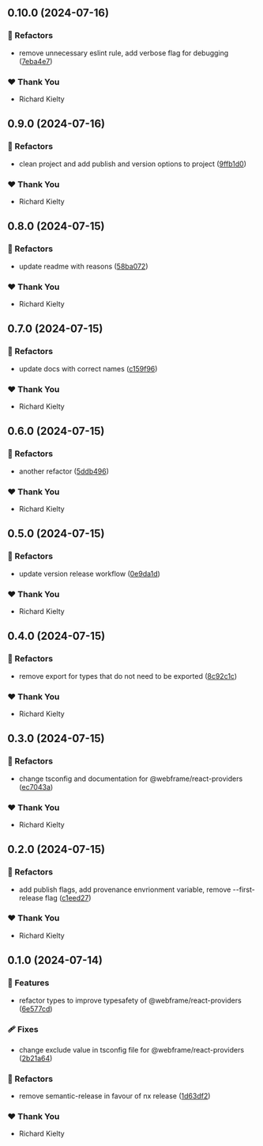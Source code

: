 ## 0.10.0 (2024-07-16)


### 💅 Refactors

- remove unnecessary eslint rule, add verbose flag for debugging ([7eba4e7](https://github.com/tw050x/webframe/commit/7eba4e7))


### ❤️  Thank You

- Richard Kielty

## 0.9.0 (2024-07-16)


### 💅 Refactors

- clean project and add publish and version options to project ([9ffb1d0](https://github.com/tw050x/webframe/commit/9ffb1d0))


### ❤️  Thank You

- Richard Kielty

## 0.8.0 (2024-07-15)


### 💅 Refactors

- update readme with reasons ([58ba072](https://github.com/tw050x/webframe/commit/58ba072))


### ❤️  Thank You

- Richard Kielty

## 0.7.0 (2024-07-15)


### 💅 Refactors

- update docs with correct names ([c159f96](https://github.com/tw050x/webframe/commit/c159f96))


### ❤️  Thank You

- Richard Kielty

## 0.6.0 (2024-07-15)


### 💅 Refactors

- another refactor ([5ddb496](https://github.com/tw050x/webframe/commit/5ddb496))


### ❤️  Thank You

- Richard Kielty

## 0.5.0 (2024-07-15)


### 💅 Refactors

- update version release workflow ([0e9da1d](https://github.com/tw050x/webframe/commit/0e9da1d))


### ❤️  Thank You

- Richard Kielty

## 0.4.0 (2024-07-15)


### 💅 Refactors

- remove export for types that do not need to be exported ([8c92c1c](https://github.com/tw050x/webframe/commit/8c92c1c))


### ❤️  Thank You

- Richard Kielty

## 0.3.0 (2024-07-15)


### 💅 Refactors

- change tsconfig and documentation for @webframe/react-providers ([ec7043a](https://github.com/tw050x/webframe/commit/ec7043a))


### ❤️  Thank You

- Richard Kielty

## 0.2.0 (2024-07-15)


### 💅 Refactors

- add publish flags, add provenance envrionment variable, remove --first-release flag ([c1eed27](https://github.com/tw050x/webframe/commit/c1eed27))


### ❤️  Thank You

- Richard Kielty

## 0.1.0 (2024-07-14)


### 🚀 Features

- refactor types to improve typesafety of @webframe/react-providers ([6e577cd](https://github.com/tw050x/webframe/commit/6e577cd))


### 🩹 Fixes

- change exclude value in tsconfig file for @webframe/react-providers ([2b21a64](https://github.com/tw050x/webframe/commit/2b21a64))


### 💅 Refactors

- remove semantic-release in favour of nx release ([1d63df2](https://github.com/tw050x/webframe/commit/1d63df2))


### ❤️  Thank You

- Richard Kielty